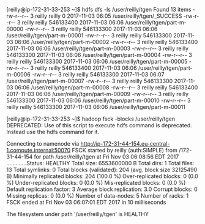 
[reilly@ip-172-31-33-253 ~]$ hdfs dfs -ls /user/reilly/tgen Found 13 items -rw-r--r-- 3 reilly reilly 0 2017-11-03 06:05 /user/reilly/tgen/_SUCCESS -rw-r--r-- 3 reilly reilly 546133400 2017-11-03 06:06 /user/reilly/tgen/part-m-00000 -rw-r--r-- 3 reilly reilly 546133300 2017-11-03 06:06 /user/reilly/tgen/part-m-00001 -rw-r--r-- 3 reilly reilly 546133300 2017-11-03 06:06 /user/reilly/tgen/part-m-00002 -rw-r--r-- 3 reilly reilly 546133400 2017-11-03 06:06 /user/reilly/tgen/part-m-00003 -rw-r--r-- 3 reilly reilly 546133300 2017-11-03 06:06 /user/reilly/tgen/part-m-00004 -rw-r--r-- 3 reilly reilly 546133300 2017-11-03 06:06 /user/reilly/tgen/part-m-00005 -rw-r--r-- 3 reilly reilly 546133400 2017-11-03 06:06 /user/reilly/tgen/part-m-00006 -rw-r--r-- 3 reilly reilly 546133300 2017-11-03 06:07 /user/reilly/tgen/part-m-00007 -rw-r--r-- 3 reilly reilly 546133300 2017-11-03 06:06 /user/reilly/tgen/part-m-00008 -rw-r--r-- 3 reilly reilly 546133400 2017-11-03 06:06 /user/reilly/tgen/part-m-00009 -rw-r--r-- 3 reilly reilly 546133300 2017-11-03 06:06 /user/reilly/tgen/part-m-00010 -rw-r--r-- 3 reilly reilly 546133300 2017-11-03 06:06 /user/reilly/tgen/part-m-00011

[reilly@ip-172-31-33-253 ~]$ hadoop fsck -blocks /user/reilly/tgen DEPRECATED: Use of this script to execute hdfs command is deprecated. Instead use the hdfs command for it.

Connecting to namenode via http://ip-172-31-44-154.eu-central-1.compute.internal:50070 FSCK started by reilly (auth:SIMPLE) from /172-31-44-154 for path /user/reilly/tgen at Fri Nov 03 06:08:56 EDT 2017 .............Status: HEALTHY Total size: 6553600000 B Total dirs: 1 Total files: 13 Total symlinks: 0 Total blocks (validated): 204 (avg. block size 32125490 B) Minimally replicated blocks: 204 (100.0 %) Over-replicated blocks: 0 (0.0 %) Under-replicated blocks: 0 (0.0 %) Mis-replicated blocks: 0 (0.0 %) Default replication factor: 3 Average block replication: 3.0 Corrupt blocks: 0 Missing replicas: 0 (0.0 %) Number of data-nodes: 5 Number of racks: 1 FSCK ended at Fri Nov 03 06:07:01 EDT 2017 in 10 milliseconds

The filesystem under path '/user/reilly/tgen' is HEALTHY
